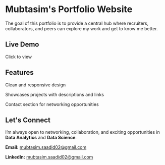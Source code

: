 # Mubtasim's Portfolio Website
The goal of this portfolio is to provide a central hub where recruiters, collaborators, and peers can explore my work and get to know me better.

## Live Demo

Click to view

## Features

Clean and responsive design

Showcases projects with descriptions and links

Contact section for networking opportunities

## Let's Connect 

I’m always open to networking, collaboration, and exciting opportunities in **Data Analytics** and **Data Science**.

**Email:** [mubtasim.saadid02@gmail.com](mailto:mubtasim.saadid02@gmail.com)

**LinkedIn:** [mubtasim.saadid02@gmail.com](https://www.linkedin.com/in/mubtasimsaadid/)


